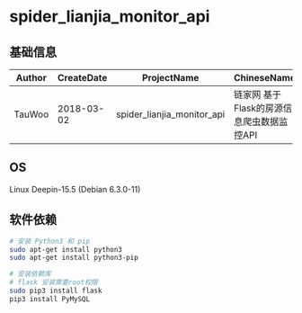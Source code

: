 # spider\_lianjia\_monitor\_api

## 基础信息
Author | CreateDate | ProjectName | ChineseName
--- | --- | --- | ---
TauWoo | 2018-03-02 | spider\_lianjia\_monitor\_api | 链家网 基于Flask的房源信息爬虫数据监控API

## OS
Linux Deepin-15.5 (Debian 6.3.0-11)

## 软件依赖
```bash
# 安装 Python3 和 pip
sudo apt-get install python3
sudo apt-get install python3-pip

# 安装依赖库
# flask 安装需要root权限
sudo pip3 install flask
pip3 install PyMySQL

```